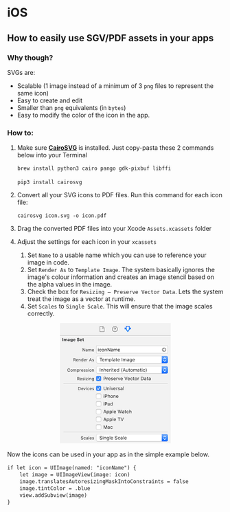 # iOS

## How to easily use SGV/PDF assets in your apps

### Why though?

SVGs are:

- Scalable (1 image instead of a minimum of 3 `png` files to represent the same icon)
- Easy to create and edit
- Smaller than `png` equivalents (in `bytes`)
- Easy to modify the color of the icon in the app.


### How to:

1. Make sure [**CairoSVG**](https://cairosvg.org/) is installed. Just copy-pasta these 2 commands below into your Terminal

	```
	brew install python3 cairo pango gdk-pixbuf libffi
	
	pip3 install cairosvg
	```
2. Convert all your SVG icons to PDF files. Run this command for each icon file:

	```
	cairosvg icon.svg -o icon.pdf
	```
3. Drag the converted PDF files into your Xcode `Assets.xcassets` folder
4. Adjust the settings for each icon in your `xcassets`
	1. Set `Name` to a usable name which you can use to reference your image in code.
	2. Set `Render As` to `Template Image`. The system basically ignores the image's colour information and creates an image stencil based on the alpha values in the image.
	3. Check the box for `Resizing – Preserve Vector Data`. Lets the system treat the image as a vector at runtime.
	4. Set `Scales` to `Single Scale`. This will ensure that the image scales correctly.

<p align="center">
  <img src="ios-svg-settings.png">
</p>

Now the icons can be used in your app as in the simple example below.

```
if let icon = UIImage(named: "iconName") {
    let image = UIImageView(image: icon)
    image.translatesAutoresizingMaskIntoConstraints = false
    image.tintColor = .blue
    view.addSubview(image)
}
```